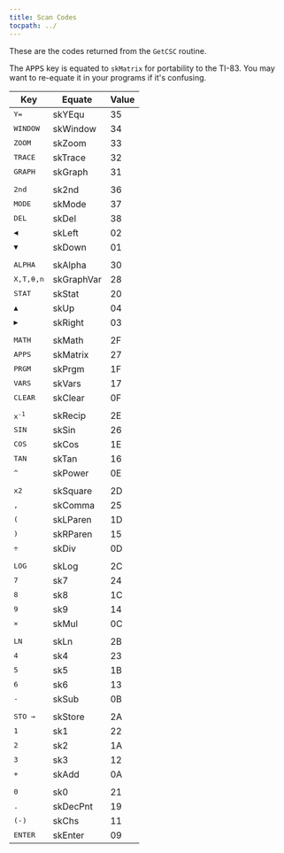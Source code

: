 ```yaml
---
title: Scan Codes
tocpath: ../
---
```


These are the codes returned from the `GetCSC` routine.

The <kbd>APPS</kbd> key is equated to `skMatrix` for portability to the TI-83.
You may want to re-equate it in your programs if it's confusing.

| Key | Equate | Value |
|-----|--------|-------|
| <kbd>Y=</kbd> | skYEqu | 35 |
| <kbd>WINDOW</kbd> | skWindow | 34 |
| <kbd>ZOOM</kbd> | skZoom | 33 |
| <kbd>TRACE</kbd> | skTrace | 32 |
| <kbd>GRAPH</kbd> | skGraph | 31 |
| | | |
| <kbd>2nd</kbd> | sk2nd | 36 |
| <kbd>MODE</kbd> | skMode | 37 |
| <kbd>DEL</kbd> | skDel | 38 |
| <kbd>◀</kbd> | skLeft | 02 |
| <kbd>▼</kbd> | skDown | 01 |
| | | |
| <kbd>ALPHA</kbd> | skAlpha | 30 |
| <kbd>X,T,θ,n</kbd> | skGraphVar | 28 |
| <kbd>STAT</kbd> | skStat | 20 |
| <kbd>▲</kbd> | skUp | 04 |
| <kbd>▶</kbd> | skRight | 03 |
| | | |
| <kbd>MATH</kbd> | skMath | 2F |
| <kbd>APPS</kbd> | skMatrix | 27 |
| <kbd>PRGM</kbd> | skPrgm | 1F |
| <kbd>VARS</kbd> | skVars | 17 |
| <kbd>CLEAR</kbd> | skClear | 0F |
| | | |
| <kbd>x<sup>-1</sup></kbd> | skRecip | 2E |
| <kbd>SIN</kbd> | skSin | 26 |
| <kbd>COS</kbd> | skCos | 1E |
| <kbd>TAN</kbd> | skTan | 16 |
| <kbd>^</kbd> | skPower | 0E |
| | | |
| <kbd>x2</kbd> | skSquare | 2D |
| <kbd>,</kbd> | skComma | 25 |
| <kbd>(</kbd> | skLParen | 1D |
| <kbd>)</kbd> | skRParen | 15 |
| <kbd>÷</kbd> | skDiv | 0D |
| | | |
| <kbd>LOG</kbd> | skLog | 2C |
| <kbd>7</kbd> | sk7 | 24 |
| <kbd>8</kbd> | sk8 | 1C |
| <kbd>9</kbd> | sk9 | 14 |
| <kbd>×</kbd> | skMul | 0C |
| | | |
| <kbd>LN</kbd> | skLn | 2B |
| <kbd>4</kbd> | sk4 | 23 |
| <kbd>5</kbd> | sk5 | 1B |
| <kbd>6</kbd> | sk6 | 13 |
| <kbd>-</kbd> | skSub | 0B |
| | | |
| <kbd>STO →</kbd> | skStore | 2A |
| <kbd>1</kbd> | sk1 | 22 |
| <kbd>2</kbd> | sk2 | 1A |
| <kbd>3</kbd> | sk3 | 12 |
| <kbd>+</kbd> | skAdd | 0A |
| | | |
| <kbd>0</kbd> | sk0 | 21 |
| <kbd>.</kbd> | skDecPnt | 19 |
| <kbd>(-)</kbd> | skChs | 11 |
| <kbd>ENTER</kbd> | skEnter | 09 |
